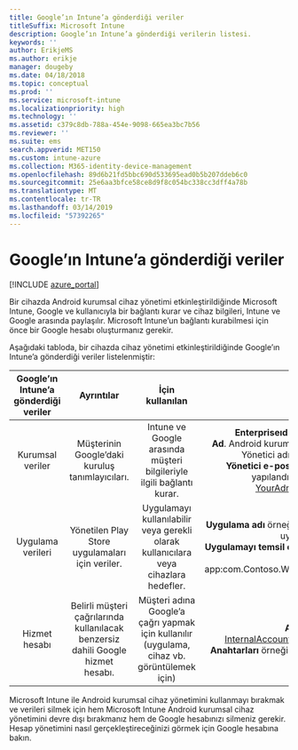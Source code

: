 ```yaml
---
title: Google’ın Intune’a gönderdiği veriler
titleSuffix: Microsoft Intune
description: Google’ın Intune’a gönderdiği verilerin listesi.
keywords: ''
author: ErikjeMS
ms.author: erikje
manager: dougeby
ms.date: 04/18/2018
ms.topic: conceptual
ms.prod: ''
ms.service: microsoft-intune
ms.localizationpriority: high
ms.technology: ''
ms.assetid: c379c8db-788a-454e-9098-665ea3bc7b56
ms.reviewer: ''
ms.suite: ems
search.appverid: MET150
ms.custom: intune-azure
ms.collection: M365-identity-device-management
ms.openlocfilehash: 89d6b21fd5bbc690d533695ead0b5b207ddeb6c0
ms.sourcegitcommit: 25e6aa3bfce58ce8d9f8c054bc338cc3dff4a78b
ms.translationtype: MT
ms.contentlocale: tr-TR
ms.lasthandoff: 03/14/2019
ms.locfileid: "57392265"
---
```

# <a name="data-google-sends-to-intune"></a>Google’ın Intune’a gönderdiği veriler

[!INCLUDE [azure_portal](./includes/azure_portal.md)]

Bir cihazda Android kurumsal cihaz yönetimi etkinleştirildiğinde Microsoft Intune, Google ve kullanıcıyla bir bağlantı kurar ve cihaz bilgileri, Intune ve Google arasında paylaşılır. Microsoft Intune’un bağlantı kurabilmesi için önce bir Google hesabı oluşturmanız gerekir.

Aşağıdaki tabloda, bir cihazda cihaz yönetimi etkinleştirildiğinde Google’ın Intune’a gönderdiği veriler listelenmiştir:


| Google’ın Intune’a gönderdiği veriler | Ayrıntılar | İçin kullanılan | Örnek |
|:---:|:---:|:---:|:---:|
| Kurumsal veriler | Müşterinin Google’daki kuruluş tanımlayıcıları. | Intune ve Google arasında müşteri bilgileriyle ilgili bağlantı kurar. | **Enterpriseıd** örneği: LC04eik8a6.<br>**Ad**. Android kurumsal yapılandırılırken girilen Yönetici adı. Örnek: Joe Smith.<br>**Yönetici e-postası**. Android kurumsal yapılandırılırken kullanılan YourAdmin@gmail.com. |
| Uygulama verileri | Yönetilen Play Store uygulamaları için veriler. | Uygulamayı kullanılabilir veya gerekli olarak kullanıcılara veya cihazlara hedefler. | **Uygulama adı** örneği: Contoso ambar envanteri uygulaması.<br>**Uygulamayı temsil eden Benzersiz Tanımlayıcı** örnek: app:com.Contoso.Warehouse.InventoryTracking |
| Hizmet hesabı | Belirli müşteri çağrılarında kullanılacak benzersiz dahili Google hizmet hesabı. | Müşteri adına Google’a çağrı yapmak için kullanılır (uygulama, cihaz vb. görüntülemek için) | **Ad** örnek: InternalAccount@InternalService.com.<br>**Anahtarları** örneği: ServiceAccountPassword |


Microsoft Intune ile Android kurumsal cihaz yönetimini kullanmayı bırakmak ve verileri silmek için hem Microsoft Intune Android kurumsal cihaz yönetimini devre dışı bırakmanız hem de Google hesabınızı silmeniz gerekir. Hesap yönetimini nasıl gerçekleştireceğinizi görmek için Google hesabına bakın.


